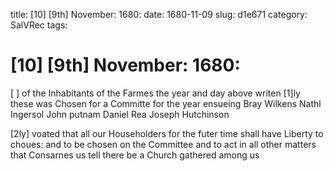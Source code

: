 title: [10] [9th] November: 1680:
date: 1680-11-09
slug: d1e671
category: SalVRec
tags: 


<div markdown class="doc" id="d1e671">


# [10] [9th] November: 1680:

[ ] of the Inhabitants of the Farmes the year and day above writen [1]ly these was Chosen for a Committe for the year ensueing Bray Wilkens Nathl Ingersol John putnam Daniel Rea Joseph Hutchinson

[2ly] voated that all our Householders for the futer time shall have Liberty to choues: and to be chosen on the Committee and to act in all other matters that Consarnes us tell there be a Church gathered among us
</div>